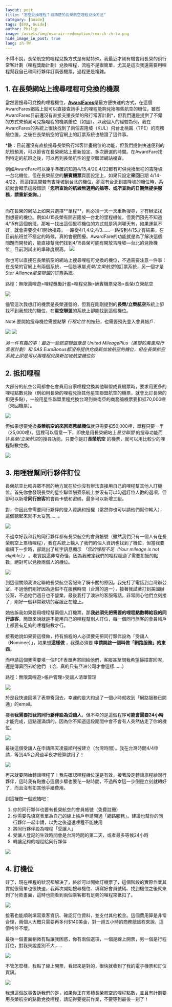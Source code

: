 ```yaml
---
layout: post
title: "怎麼兌換哩程？最清楚的長榮航空哩程兌換方法"
category: [Guide]
tags: [EVA, Guide]
author: Philip
image: /assets/img/eva-air-redemption/search-zh-tw.png
hide_image_in_post: true
lang: zh-TW
---
```


不得不說，長榮航空的哩程兌換方式是有點特殊。我最近才剛有機會用長榮的飛行常客計劃（哩程獎勵計劃）兌換哩程，流程不是很簡單，尤其是這次我還需要用哩程幫我自己和同行夥伴訂兩張機票，過程更是複雜。

## 1. 在長榮網站上搜尋哩程可兌換的機票

當然要搜尋可兌換的哩程機位，[**AwardFares**](https://awardfares.com)是最方便快速的方式，在這個AwardFares網站上就可以直接查詢手上的哩程能夠兌換哪些航空的機位，雖然AwardFares目前還沒有直接支援長榮的飛行常客計劃*，但我們還是提供了不錯的方式來預測可兌換哩程的機票艙位（如圖）。以我個人的經驗為例，我在AwardFares的系統上很快找到了兩個吉隆坡（KUL）飛台北桃園（TPE）的商務艙位置，之後在長榮航空的官網上的訂票系統也驗證了這件事。

***註**：目前還沒有直接搜尋長榮飛行常客計畫機位的功能，但我們提供快速便利的航班預測，可以節省在長榮網站上重新設定、多次篩選的時間。在AwardFare找到特定的航班之後，可以再到長榮航空的星空聯盟網站複查。

例如AwardFare可以幾乎準確的知道4/15,4/20,4/22都有可供兌換里程的吉隆坡—台北機位，但在長榮航空的**酬賓機票**頁面設定上，如果只設定**來回**日期 4/14-4/22，而這段區間若有吉隆坡到台北的機位，卻沒有台北到吉隆坡的機位時，系統就會顯示這段錯誤「**您所查詢的航線無適用的艙等、或所查詢的日期無提供服務，請重新查詢。**」

<br/>
而在長榮的網站上如果只選擇**單程**，則必須一天一天重新搜尋，才有辦法找到想要的機位。例如4/15長榮有開吉隆坡—台北的里程機位，但我們預先不知道4/15有這個航班，那唯一找出這個里程機位的方式就是猜測哪天有，如果運氣不好，就會需要從4/1開始搜尋，一路從4/1,4/2,4/3……一路按到4/15才有結果，在目前航班並不穩定的時候，真的會很困擾。AwardFare的功能就是為了解決這個問題而開發的，能直接幫我們找到4/15長榮可能有開放吉隆坡—台北的兌換機位，目前測試出的準確度很高。

<img src="../assets/img/eva-air-redemption/availability.png" />

<br/>


你也可以直接在長榮航空的網站上搜尋哩程可兌換的機位，不過需要注意一件事：在長榮的官網上有兩個系統，一個是專屬*長榮/立榮航空*的訂票系統，另一個才是*Star Alliance星空聯盟*的訂票系統。

路徑：無限萬哩遊>哩程獎勵計畫>哩程兌換>酬賓機票兌換>長榮/立榮航空

<img src="../assets/img/eva-air-redemption/star-alliance.png" />

儘管這次我想訂的機票是長榮運營的，但我在剛剛提到的**長榮/立榮航空**系統上卻找不到我想找的機位，在**星空聯盟**的系統上卻能找到這個機位。

Note:要開始搜尋機位需要點擊 *行程定位* 的按鈕，也需要預先登入會員帳戶.

<img src="../assets/img/eva-air-redemption/start.png" />

<img src="../assets/img/eva-air-redemption/flight-result.png" />

*另一件有趣的事：最近一些航空聯盟像是 United MileagePlus（美聯的萬里飛行常客計劃）和 SAS EuroBonus都沒有提供兌換新加坡航空的機位，但在長榮航空系統上卻是可以用哩程兌換新加坡航空機位的*

## 2. 抵扣哩程

大部分的航空公司都會在會員用自家哩程兌換其他聯盟成員機票時，要求用更多的哩程點數兌換（例如用長榮的哩程兌換其他星空聯盟航空的機票，就會比訂長榮的扣更多點），一般用星空聯盟里程兌換台灣到東南亞的商務艙機票要扣抵70,000哩（來回機票）。

<img src="../assets/img/eva-air-redemption/star-alliance-table.png" />

但如果想要兌換**長榮航空的來回商務艙機位**就只需要扣50,000哩，單程只要一半（25,000哩）。這裡可以留意一下，即使是用長榮網站上*星空聯盟* 的搜尋功能而非*長榮/立榮航空*的搜尋功能，只要你是訂**長榮航空** 的機票，就可以用比較少的哩程點數兌換。

<img src="../assets/img/eva-air-redemption/eva-table.png" />

## 3. 用哩程幫同行夥伴訂位

長榮航空比較與眾不同的地方就在於你沒有辦法直接用自己的哩程幫其他人訂機位。首先你會發現長榮的星空聯盟酬賓系統上並沒有可以勾選訂位人數的選項，但卻可以新增**同行旅客**的會員卡號和密碼，最多可以新增三組。

對，你因此會需要同行夥伴的登入資訊和授權（當然你也可以請他們幫你輸入），這個聽起來就不太妥當……。


<img src="../assets/img/eva-air-redemption/travel-companions.png" />

不過幸好我和我的同行夥伴都有長榮航空的會員帳號（雖然我們只有一個人有在長榮航空上累積哩程），我在系統上輸入了我們的個人資訊也找到了機位，但當我要繼續下一步時，卻跳出了紅字訊息顯示 *「您的哩程不足（Your mileage is not eligible）」* 。老實說這非常奇怪，因為我確定我們的哩程超過了需要扣抵的點數，絕對可以兌換兩個人的機位。

<img src="../assets/img/eva-air-redemption/mileage-not-eligible-zh-tw.png" />

到這個關頭我決定聯絡長榮航空客服來了解卡關的原因。我先打了電話到台灣辦公室，不過他們剛好因為連假不在服務時間（台灣的週一），接著我試著打到美國辦公室，不過他們週日也不營業，最後我打了澳洲的客服電話，非常開心他們立刻接了，剛好一個非常親切的客服正在線上。

她告訴我如果要用哩程幫兩個人訂機票，那**我必須先把需要的哩程點數轉給我的同行旅客**。簡單來說就是不能用自己的哩程幫別人訂位，每一個同行旅客的會員帳戶上都要有足夠的哩程點數才行。 

接著她說如果要這樣做，持有旅程的人必須要先把同行夥伴設為「受讓人（Nominee）」，如果想**這樣做** ，我還必須要 **申請開啟一個叫做「網路服務」的東西**。

而申請這個我需要填一個PDF表單再寄回給他們，客服甚至問我希望掃描寄回呢，還是傳真回去給他們 （哈，真的只有亞洲公司才會這樣……）

路徑：無限萬哩遊>帳戶管理>受讓人清單管理


<img src="../assets/img/eva-air-redemption/form.png" />

於是我快速回填了表單寄回去，幸運的是大約過了一個小時就收到「網路服務已開通」的email。

接著**我需要把我的同行夥伴設為受讓人**，但不幸的是這個程序**可能會需要24小時**才能完成，這點還滿煩的，因為你不知道這段期間中會不會有人突然佔走了你的機位。

<img src="../assets/img/eva-air-redemption/nominee-registration.png" />

最後這個受讓人在申請隔天凌晨順利被建立（台灣時間）。我在台灣時間4/4申請，等到4/5台灣過半夜才總算啟用了！

<img src="../assets/img/eva-air-redemption/nominee-effective.png" />

再來就要開始轉讓哩程了！我先確認哩程機位還是有效，接著設定轉讓旅程給同行夥伴，這時我有點擔心這個步驟也要花一點時間，不過所幸這一步倒是立刻就轉好了，而且沒有扣其他手續費用。



到這裡做一個總結吧：

1. 你的同行夥伴也要有長榮航空的會員帳號（免費註冊）
2. 你需要先填寫表單為自己的線上帳戶申請開通「網路服務」。建議也幫你的同行夥伴一起申請，以免之後退還哩程不能使用
3. 將同行夥伴設為哩程「受讓人」
4. 受讓人登記的生效時間會是台灣時間的第二天，或者最多等候24小時
5. 轉讓足夠的哩程給同行夥伴

<img src="../assets/img/eva-air-redemption/transfer-miles.png" />

## 4. 訂機位

好了，現在哩程的狀況都解決了，終於可以開始訂機票了，這個階段的實際作業其實就很簡單也很快速，我再次開始搜尋機位、填寫好會員號碼、找到機位之後就來到了付款畫面，這時也能看到兩個乘客都有足夠的哩程來抵扣了。

<img src="../assets/img/eva-air-redemption/mileage-deduction.png" />

接著也能順利填寫乘客資訊、確認訂位資料，並支付其他稅金。這個費用算是非常合理，兩個人大概只需要再多付$140美金，對一趟五小時的商務艙旅程來說，這價格並不壞。

最後一個畫面稍微有點讓我困惑，你有兩個選項，一個是線上開票，另一個是行程訂位，對我來說差別不大……

<img src="../assets/img/eva-air-redemption/online-ticketing.png" />

不管怎麼樣，我點了線上開票，看起來是對的，很快就收到了我的電子機票和訂位資訊。


<img src="../assets/img/eva-air-redemption/complete.png" />

我想這個故事告訴我們的是，如果你正在累積長榮航空的哩程點數，並且有計劃要用長榮航空的點數兌換哩程，請記得要提前作業，不要等到最後一刻了！